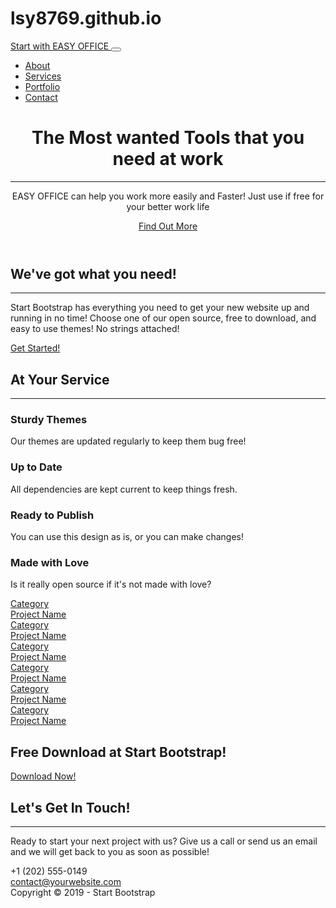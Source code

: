 # lsy8769.github.io
<!DOCTYPE html>
<html lang="English">

<head>

  <meta charset="utf-8">
  <meta name="viewport" content="width=device-width, initial-scale=1, shrink-to-fit=no">
  <meta name="description" content="">
  <meta name="author" content="">

  <title>EASY OFFICE- Use it free for your better life</title>

  <!-- Font Awesome Icons -->
  <link href="vendor/fontawesome-free/css/all.min.css" rel="stylesheet" type="text/css">

  <!-- Google Fonts -->
  <link href="https://fonts.googleapis.com/css?family=Merriweather+Sans:400,700" rel="stylesheet">
  <link href='https://fonts.googleapis.com/css?family=Merriweather:400,300,300italic,400italic,700,700italic' rel='stylesheet' type='text/css'>

  <!-- Plugin CSS -->
  <link href="vendor/magnific-popup/magnific-popup.css" rel="stylesheet">

  <!-- Theme CSS - Includes Bootstrap -->
  <link href="css/creative.min.css" rel="stylesheet">

</head>

<body id="page-top">

  <!-- Navigation -->
  <nav class="navbar navbar-expand-lg navbar-light fixed-top py-3" id="mainNav">
    <div class="container">
      <a class="navbar-brand js-scroll-trigger" href="#page-top">Start with EASY OFFICE </a>
      <button class="navbar-toggler navbar-toggler-right" type="button" data-toggle="collapse" data-target="#navbarResponsive" aria-controls="navbarResponsive" aria-expanded="false" aria-label="Toggle navigation">
        <span class="navbar-toggler-icon"></span>
      </button>
      <div class="collapse navbar-collapse" id="navbarResponsive">
        <ul class="navbar-nav ml-auto my-2 my-lg-0">
          <li class="nav-item">
            <a class="nav-link js-scroll-trigger" href="#about">About</a>
          </li>
          <li class="nav-item">
            <a class="nav-link js-scroll-trigger" href="#services">Services</a>
          </li>
          <li class="nav-item">
            <a class="nav-link js-scroll-trigger" href="#portfolio">Portfolio</a>
          </li>
          <li class="nav-item">
            <a class="nav-link js-scroll-trigger" href="#contact">Contact</a>
          </li>
        </ul>
      </div>
    </div>
  </nav>

  <!-- Masthead -->
  <header class="masthead">
    <div class="container h-100">
      <div class="row h-100 align-items-center justify-content-center text-center">
        <div class="col-lg-10 align-self-end">
          <h1 class="text-uppercase text-white font-weight-bold">The Most wanted Tools that you need at work </h1>
          <hr class="divider my-4">
        </div>
        <div class="col-lg-8 align-self-baseline">
          <p class="text-white-75 font-weight-light mb-5">EASY OFFICE can help you work more easily and Faster!                         Just use if free for your better work life </p>
          <a class="btn btn-primary btn-xl js-scroll-trigger" href="#about">Find Out More</a>
        </div>
      </div>
    </div>
  </header>

  <!-- About Section -->
  <section class="page-section bg-primary" id="about">
    <div class="container">
      <div class="row justify-content-center">
        <div class="col-lg-8 text-center">
          <h2 class="text-white mt-0">We've got what you need!</h2>
          <hr class="divider light my-4">
          <p class="text-white-50 mb-4">Start Bootstrap has everything you need to get your new website up and running in no time! Choose one of our open source, free to download, and easy to use themes! No strings attached!</p>
          <a class="btn btn-light btn-xl js-scroll-trigger" href="#services">Get Started!</a>
        </div>
      </div>
    </div>
  </section>

  <!-- Services Section -->
  <section class="page-section" id="services">
    <div class="container">
      <h2 class="text-center mt-0">At Your Service</h2>
      <hr class="divider my-4">
      <div class="row">
        <div class="col-lg-3 col-md-6 text-center">
          <div class="mt-5">
            <i class="fas fa-4x fa-gem text-primary mb-4"></i>
            <h3 class="h4 mb-2">Sturdy Themes</h3>
            <p class="text-muted mb-0">Our themes are updated regularly to keep them bug free!</p>
          </div>
        </div>
        <div class="col-lg-3 col-md-6 text-center">
          <div class="mt-5">
            <i class="fas fa-4x fa-laptop-code text-primary mb-4"></i>
            <h3 class="h4 mb-2">Up to Date</h3>
            <p class="text-muted mb-0">All dependencies are kept current to keep things fresh.</p>
          </div>
        </div>
        <div class="col-lg-3 col-md-6 text-center">
          <div class="mt-5">
            <i class="fas fa-4x fa-globe text-primary mb-4"></i>
            <h3 class="h4 mb-2">Ready to Publish</h3>
            <p class="text-muted mb-0">You can use this design as is, or you can make changes!</p>
          </div>
        </div>
        <div class="col-lg-3 col-md-6 text-center">
          <div class="mt-5">
            <i class="fas fa-4x fa-heart text-primary mb-4"></i>
            <h3 class="h4 mb-2">Made with Love</h3>
            <p class="text-muted mb-0">Is it really open source if it's not made with love?</p>
          </div>
        </div>
      </div>
    </div>
  </section>

  <!-- Portfolio Section -->
  <section id="portfolio">
    <div class="container-fluid p-0">
      <div class="row no-gutters">
        <div class="col-lg-4 col-sm-6">
          <a class="portfolio-box" href="img/portfolio/fullsize/1.jpg">
            <img class="img-fluid" src="img/portfolio/thumbnails/1.jpg" alt="">
            <div class="portfolio-box-caption">
              <div class="project-category text-white-50">
                Category
              </div>
              <div class="project-name">
                Project Name
              </div>
            </div>
          </a>
        </div>
        <div class="col-lg-4 col-sm-6">
          <a class="portfolio-box" href="img/portfolio/fullsize/2.jpg">
            <img class="img-fluid" src="img/portfolio/thumbnails/2.jpg" alt="">
            <div class="portfolio-box-caption">
              <div class="project-category text-white-50">
                Category
              </div>
              <div class="project-name">
                Project Name
              </div>
            </div>
          </a>
        </div>
        <div class="col-lg-4 col-sm-6">
          <a class="portfolio-box" href="img/portfolio/fullsize/3.jpg">
            <img class="img-fluid" src="img/portfolio/thumbnails/3.jpg" alt="">
            <div class="portfolio-box-caption">
              <div class="project-category text-white-50">
                Category
              </div>
              <div class="project-name">
                Project Name
              </div>
            </div>
          </a>
        </div>
        <div class="col-lg-4 col-sm-6">
          <a class="portfolio-box" href="img/portfolio/fullsize/4.jpg">
            <img class="img-fluid" src="img/portfolio/thumbnails/4.jpg" alt="">
            <div class="portfolio-box-caption">
              <div class="project-category text-white-50">
                Category
              </div>
              <div class="project-name">
                Project Name
              </div>
            </div>
          </a>
        </div>
        <div class="col-lg-4 col-sm-6">
          <a class="portfolio-box" href="img/portfolio/fullsize/5.jpg">
            <img class="img-fluid" src="img/portfolio/thumbnails/5.jpg" alt="">
            <div class="portfolio-box-caption">
              <div class="project-category text-white-50">
                Category
              </div>
              <div class="project-name">
                Project Name
              </div>
            </div>
          </a>
        </div>
        <div class="col-lg-4 col-sm-6">
          <a class="portfolio-box" href="img/portfolio/fullsize/6.jpg">
            <img class="img-fluid" src="img/portfolio/thumbnails/6.jpg" alt="">
            <div class="portfolio-box-caption p-3">
              <div class="project-category text-white-50">
                Category
              </div>
              <div class="project-name">
                Project Name
              </div>
            </div>
          </a>
        </div>
      </div>
    </div>
  </section>

  <!-- Call to Action Section -->
  <section class="page-section bg-dark text-white">
    <div class="container text-center">
      <h2 class="mb-4">Free Download at Start Bootstrap!</h2>
      <a class="btn btn-light btn-xl" href="https://startbootstrap.com/themes/creative/">Download Now!</a>
    </div>
  </section>

  <!-- Contact Section -->
  <section class="page-section" id="contact">
    <div class="container">
      <div class="row justify-content-center">
        <div class="col-lg-8 text-center">
          <h2 class="mt-0">Let's Get In Touch!</h2>
          <hr class="divider my-4">
          <p class="text-muted mb-5">Ready to start your next project with us? Give us a call or send us an email and we will get back to you as soon as possible!</p>
        </div>
      </div>
      <div class="row">
        <div class="col-lg-4 ml-auto text-center">
          <i class="fas fa-phone fa-3x mb-3 text-muted"></i>
          <div>+1 (202) 555-0149</div>
        </div>
        <div class="col-lg-4 mr-auto text-center">
          <i class="fas fa-envelope fa-3x mb-3 text-muted"></i>
          <!-- Make sure to change the email address in anchor text AND the link below! -->
          <a class="d-block" href="mailto:contact@yourwebsite.com">contact@yourwebsite.com</a>
        </div>
      </div>
    </div>
  </section>

  <!-- Footer -->
  <footer class="bg-light py-5">
    <div class="container">
      <div class="small text-center text-muted">Copyright &copy; 2019 - Start Bootstrap</div>
    </div>
  </footer>

  <!-- Bootstrap core JavaScript -->
  <script src="vendor/jquery/jquery.min.js"></script>
  <script src="vendor/bootstrap/js/bootstrap.bundle.min.js"></script>

  <!-- Plugin JavaScript -->
  <script src="vendor/jquery-easing/jquery.easing.min.js"></script>
  <script src="vendor/magnific-popup/jquery.magnific-popup.min.js"></script>

  <!-- Custom scripts for this template -->
  <script src="js/creative.min.js"></script>

</body>

</html>
